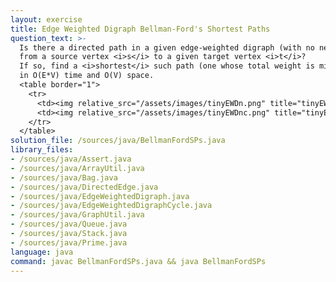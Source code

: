 ```yaml
---
layout: exercise
title: Edge Weighted Digraph Bellman-Ford's Shortest Paths
question_text: >-
  Is there a directed path in a given edge-weighted digraph (with no negative cycles)
  from a source vertex <i>s</i> to a given target vertex <i>t</i>?
  If so, find a <i>shortest</i> such path (one whose total weight is minimal)
  in O(E*V) time and O(V) space.
  <table border="1">
    <tr>
      <td><img relative_src="/assets/images/tinyEWDn.png" title="tinyEWDn"></td>
      <td><img relative_src="/assets/images/tinyEWDnc.png" title="tinyEWDnc"></td>
    </tr>
  </table>
solution_file: /sources/java/BellmanFordSPs.java
library_files:
- /sources/java/Assert.java
- /sources/java/ArrayUtil.java
- /sources/java/Bag.java
- /sources/java/DirectedEdge.java
- /sources/java/EdgeWeightedDigraph.java
- /sources/java/EdgeWeightedDigraphCycle.java
- /sources/java/GraphUtil.java
- /sources/java/Queue.java
- /sources/java/Stack.java
- /sources/java/Prime.java
language: java
command: javac BellmanFordSPs.java && java BellmanFordSPs
---
```

